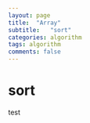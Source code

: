 ```yaml
---
layout: page
title:  "Array"
subtitle:   "sort"
categories: algorithm
tags: algorithm
comments: false
---
```


# sort

test